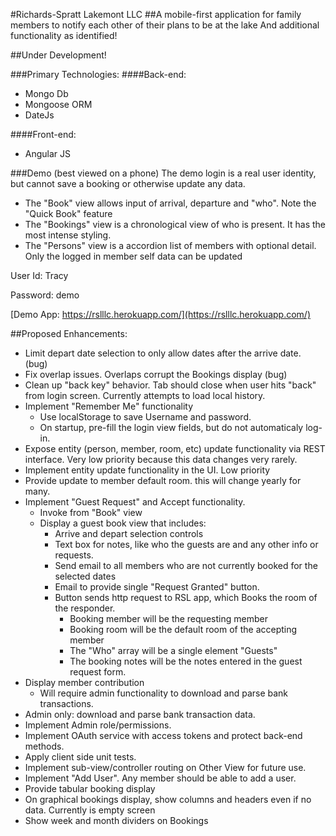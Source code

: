 #Richards-Spratt Lakemont LLC
##A mobile-first application for family members to notify each other of their plans to be at the lake
And additional functionality as identified!

##Under Development!

###Primary Technologies:
####Back-end:
* Mongo Db
* Mongoose ORM
* DateJs

####Front-end:
* Angular JS


###Demo (best viewed on a phone)
The demo login is a real user identity, but cannot save a booking or otherwise update any data.

* The "Book" view allows input of arrival, departure and "who". Note the "Quick Book" feature
* The "Bookings" view is a chronological view of who is present. It has the most intense styling.
* The "Persons" view is a accordion list of members with optional detail. Only the logged in member self data can be updated

User Id: Tracy

Password: demo

[Demo App: https://rslllc.herokuapp.com/](https://rslllc.herokuapp.com/)

##Proposed Enhancements:
* Limit depart date selection to only allow dates after the arrive date. (bug)
* Fix overlap issues. Overlaps corrupt the Bookings display (bug)
* Clean up "back key" behavior. Tab should close when user hits "back" from login screen. Currently attempts to load local history.
* Implement "Remember Me" functionality
  * Use localStorage to save Username and password.
  * On startup, pre-fill the login view fields, but do not automaticaly log-in.
* Expose entity (person, member, room, etc) update functionality via REST interface. Very low priority because this data changes very rarely.
* Implement entity update functionality in the UI. Low priority
* Provide update to member default room. this will change yearly for many.
* Implement "Guest Request" and Accept functionality. 
  * Invoke from "Book" view
  * Display a guest book view that includes:
    * Arrive and depart selection controls
    * Text box for notes, like who the guests are and any other info or requests.
    * Send email to all members who are not currently booked for the selected dates
    * Email to provide single "Request Granted" button.
    * Button sends http request to RSL app, which Books the room of the responder.
      * Booking member will be the requesting member
      * Booking room will be the default room of the accepting member
      * The "Who" array will be a single element "Guests"
      * The booking notes will be the notes entered in the guest request form.
* Display member contribution
  * Will require admin functionality to download and parse bank transactions.
* Admin only: download and parse bank transaction data.
* Implement Admin role/permissions.
* Implement OAuth service with access tokens and protect back-end methods.
* Apply client side unit tests.
* Implement sub-view/controller routing on Other View for future use.
* Implement "Add User". Any member should be able to add a user. 
* Provide tabular booking display
* On graphical bookings display, show columns and headers even if no data. Currently is empty screen
* Show week and month dividers on Bookings